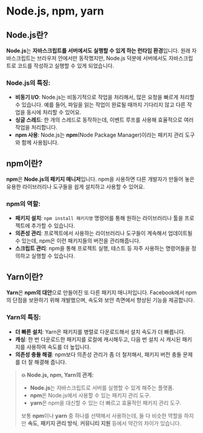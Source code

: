 # Node.js, npm, yarn

## Node.js란?

**Node.js**는 **자바스크립트를 서버에서도 실행할 수 있게 하는 런타임 환경**입니다. 원래 자바스크립트는 브라우저 안에서만 동작했지만, Node.js 덕분에 서버에서도 자바스크립트로 코드를 작성하고 실행할 수 있게 되었습니다.

### Node.js의 특징:

- **비동기 I/O**: Node.js는 비동기적으로 작업을 처리해서, 많은 요청을 빠르게 처리할 수 있습니다. 예를 들어, 파일을 읽는 작업이 완료될 때까지 기다리지 않고 다른 작업을 동시에 처리할 수 있어요.
- **싱글 스레드**: 한 개의 스레드로 동작하는데, 이벤트 루프를 사용해 효율적으로 여러 작업을 처리합니다.
- **npm 사용**: Node.js는 **npm**(Node Package Manager)이라는 패키지 관리 도구와 함께 사용됩니다.

## npm이란?

**npm**은 **Node.js의 패키지 매니저**입니다. npm을 사용하면 다른 개발자가 만들어 놓은 유용한 라이브러리나 도구들을 쉽게 설치하고 사용할 수 있어요.

### npm의 역할:

- **패키지 설치**: `npm install 패키지명` 명령어를 통해 원하는 라이브러리나 툴을 프로젝트에 추가할 수 있습니다.
- **의존성 관리**: 프로젝트에서 사용하는 라이브러리나 도구들이 계속해서 업데이트될 수 있는데, npm은 이런 패키지들의 버전을 관리해줍니다.
- **스크립트 관리**: npm을 통해 프로젝트 실행, 테스트 등 자주 사용하는 명령어들을 정의하고 실행할 수 있습니다.

## Yarn이란?

**Yarn**은 **npm의 대안**으로 만들어진 또 다른 패키지 매니저입니다. Facebook에서 npm의 단점을 보완하기 위해 개발했으며, 속도와 보안 측면에서 향상된 기능을 제공합니다.

### Yarn의 특징:

- **더 빠른 설치**: Yarn은 패키지를 병렬로 다운로드해서 설치 속도가 더 빠릅니다.
- **캐싱**: 한 번 다운로드한 패키지를 로컬에 캐시해두고, 다음 번 설치 시 캐시된 패키지를 사용하여 속도를 더 높입니다.
- **의존성 충돌 해결**: npm보다 의존성 관리가 좀 더 철저해서, 패키지 버전 충돌 문제를 더 잘 해결해 줍니다.

> **💥 Node.js, npm, Yarn의 관계:**
> 
> - **Node.js**는 자바스크립트로 서버를 실행할 수 있게 해주는 플랫폼.
> - **npm**은 Node.js에서 사용할 수 있는 패키지 관리 도구.
> - **yarn**은 npm을 대신할 수 있는 더 빠르고 효율적인 패키지 관리 도구.
> 
> 보통 **npm**이나 **yarn** 중 하나를 선택해서 사용하는데, 둘 다 비슷한 역할을 하지만 **속도**, **패키지 관리 방식**, **커뮤니티 지원** 등에서 약간의 차이가 있습니다.
>
